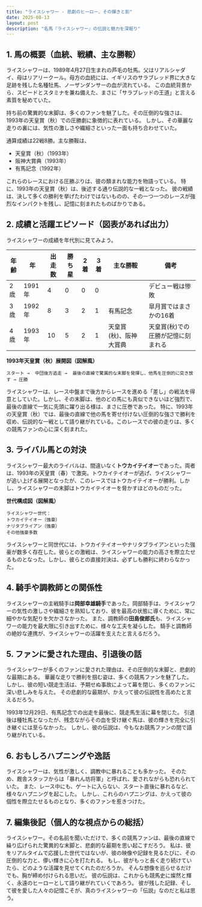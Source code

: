 ```yaml
---
title: "ライスシャワー - 悲劇のヒーロー、その輝きと影"
date: 2025-08-13
layout: post
description: "名馬『ライスシャワー』の伝説と魅力を深堀り"
---
```


## 1. 馬の概要（血統、戦績、主な勝鞍）

ライスシャワーは、1989年4月27日生まれの芦毛の牡馬。父はリアルシャダイ、母はリアリークール。母方の血統には、イギリスのサラブレッド界に大きな足跡を残した名種牡馬、ノーザンダンサーの血が流れている。  この血統背景から、スピードとスタミナを兼ね備えた、まさに「サラブレッドの王道」と言える素質を秘めていた。

持ち前の驚異的な末脚は、多くのファンを魅了した。その圧倒的な強さは、1993年の天皇賞（秋）での圧勝劇に象徴的に表れている。  しかし、その華麗な走りの裏には、気性の激しさや繊細さといった一面も持ち合わせていた。

通算成績は22戦8勝。主な勝鞍は、

* 天皇賞（秋）（1993年）
* 阪神大賞典（1993年）
* 有馬記念（1992年）

これらのレースにおける圧勝ぶりは、彼の類まれな能力を物語っている。  特に、1993年の天皇賞（秋）は、後述する通り伝説的な一戦となった。  彼の戦績は、決して多くの勝利を挙げたわけではないものの、その一つ一つのレースが強烈なインパクトを残し、記憶に刻まれたものばかりである。


## 2. 成績と活躍エピソード（図表があれば出力）

ライスシャワーの成績を年代別に見てみよう。

| 年齢 | 年 | 出走数 | 勝ち星 | 2着 | 3着 | 主な勝鞍 | 備考 |
|---|---|---|---|---|---|---|---|
| 2歳 | 1991年 | 4 | 0 | 0 | 0 |  |  デビュー戦は惨敗 |
| 3歳 | 1992年 | 8 | 3 | 2 | 1 | 有馬記念 | 皐月賞ではまさかの16着 |
| 4歳 | 1993年 | 10 | 5 | 2 | 1 | 天皇賞(秋)、阪神大賞典 | 天皇賞(秋)での圧勝が記憶に刻まれる |


**1993年天皇賞（秋）展開図（図解風）**

```
スタート →  中団後方追走 →  最後の直線で驚異的な末脚を発揮し、他馬を圧倒的に突き放す → 圧勝
```

ライスシャワーは、レース中盤まで後方からレースを進める「差し」の戦法を得意としていた。しかし、その末脚は、他のどの馬にも真似できないほど強烈で、最後の直線で一気に先頭に躍り出る様は、まさに圧巻であった。  特に、1993年の天皇賞（秋）では、最後の直線で他の馬を寄せ付けない圧倒的な強さで勝利を収め、伝説的な一戦として語り継がれている。このレースでの彼の走りは、多くの競馬ファンの心に深く刻まれた。


## 3. ライバル馬との対決

ライスシャワー最大のライバルは、間違いなく**トウカイテイオー**であった。両者は、1993年の天皇賞（春）で激突。トウカイテイオーが逃げ、ライスシャワーが追い上げる展開となったが、このレースではトウカイテイオーが勝利。しかし、ライスシャワーの末脚はトウカイテイオーを脅かすほどのものだった。

**世代構成図（図解風）**

```
ライスシャワー世代：
トウカイテイオー（強豪）
ナリタブライアン（強豪）
その他強豪多数

```

ライスシャワーと同世代には、トウカイテイオーやナリタブライアンといった強豪が数多く存在した。彼らとの激戦は、ライスシャワーの能力の高さを際立たせるものとなった。しかし、彼らとの直接対決は、必ずしも勝利に終わらなかった。


## 4. 騎手や調教師との関係性

ライスシャワーの主戦騎手は**岡部幸雄騎手**であった。岡部騎手は、ライスシャワーの気性の激しさや繊細さを熟知しており、彼を最高の状態に導くために、常に細やかな気配りを欠かさなかった。  また、調教師の**田島俊郎氏**も、ライスシャワーの能力を最大限に引き出すために、様々な工夫を凝らした。  騎手と調教師の絶妙な連携が、ライスシャワーの活躍を支えたと言えるだろう。


## 5. ファンに愛された理由、引退後の話

ライスシャワーが多くのファンに愛された理由は、その圧倒的な末脚と、悲劇的な最期にある。  華麗な走りで勝利を掴む姿は、多くの競馬ファンを魅了した。  しかし、彼の短い競走生活は、予期せぬ事故によって幕を閉じ、多くのファンに深い悲しみを与えた。  その悲劇的な最期が、かえって彼の伝説性を高めたと言えるだろう。

1993年12月29日、有馬記念での出走を最後に、競走馬生活に幕を閉じた。  引退後は種牡馬となったが、残念ながらその血を受け継ぐ馬は、彼の輝きを完全に引き継ぐには至らなかった。  しかし、彼の伝説は、今もなお競馬ファンの間で語り継がれている。


## 6. おもしろハプニングや逸話

ライスシャワーは、気性が激しく、調教中に暴れることも多かった。  そのため、厩舎スタッフからは「暴れん坊将軍」と呼ばれ、愛されながらも恐れられていた。  また、レース中にも、ゲートに入らない、スタート直後に暴れるなど、様々なハプニングを起こした。  しかし、これらのハプニングは、かえって彼の個性を際立たせるものとなり、多くのファンを惹きつけた。


## 7. 編集後記（個人的な視点からの総括）

ライスシャワー。その名前を聞いただけで、多くの競馬ファンは、最後の直線で繰り広げられた驚異的な末脚と、悲劇的な最期を思い起こすだろう。  私は、彼をリアルタイムで応援した世代ではないが、彼の映像や記録を見るたびに、その圧倒的な力と、儚い輝きに心を打たれる。  もし、彼がもっと長く走り続けていたら、どのような活躍を見せてくれたのだろうか。  そんな想像を巡らせるだけでも、胸が締め付けられる思いだ。  彼の伝説は、これからも競馬史に燦然と輝く、永遠のヒーローとして語り継がれていくであろう。  彼が残した記録、そして彼を愛した人々の記憶こそが、真のライスシャワーの「伝説」なのだと私は思う。
